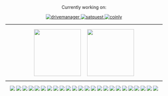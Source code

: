 <p align="center">Currently working on:</p>

<div style="display: flex; justify-content: center;">
  <a href="https://github.com/Aza3l01/satquest">
    <img src="https://github-readme-stats.vercel.app/api/pin/?username=Aza3l01&repo=drivemanager&theme=tokyonight" alt="drivemanager"/>
    <img src="https://github-readme-stats.vercel.app/api/pin/?username=Aza3l01&repo=satquest&theme=tokyonight" alt="satquest"/>
    <img src="https://github-readme-stats.vercel.app/api/pin/?username=Aza3l01&repo=coinly&theme=tokyonight" alt="coinly"/>

  </a>
</div>

<hr style="border:1px solid #ccc" />

<p align="center" style="display: flex; justify-content: center; gap: 20px;">
  <img src="https://github-readme-stats.vercel.app/api/top-langs/?username=Aza3l01&layout=compact&theme=tokyonight" height="150" />
<!--   <img src="https://streak-stats.demolab.com/?user=Aza3l01&theme=tokyonight" height="150" /> -->
  <img src="https://github-readme-stats.vercel.app/api?username=Aza3l01&show_icons=true&theme=tokyonight" height="150" />
</p>

<hr style="border:1px solid #ccc" />

<p align="center">
  <!-- Programming Languages -->
  <img src="https://img.shields.io/badge/Code-JavaScript-informational?style=flat&logo=javascript&logoColor=white&color=yellow" />
  <img src="https://img.shields.io/badge/Code-Python-informational?style=flat&logo=python&logoColor=white&color=blue" />
  
  <!-- Frontend -->
  <img src="https://img.shields.io/badge/Frontend-React-informational?style=flat&logo=react&logoColor=white&color=61DAFB" />
  <img src="https://img.shields.io/badge/Frontend-Vue.js-informational?style=flat&logo=vue.js&logoColor=white&color=42b883" />
  <img src="https://img.shields.io/badge/Frontend-Angular-informational?style=flat&logo=angular&logoColor=white&color=DD0031" />
  <img src="https://img.shields.io/badge/Frontend-Flutter-informational?style=flat&logo=flutter&logoColor=white&color=02569B" />

  <!-- Backend & Databases -->
  <img src="https://img.shields.io/badge/Framework-Next.js-informational?style=flat&logo=next.js&logoColor=white&color=000000" />
  <img src="https://img.shields.io/badge/Database-PostgreSQL-informational?style=flat&logo=postgresql&logoColor=white&color=316192" />
  <img src="https://img.shields.io/badge/Database-Redis-informational?style=flat&logo=redis&logoColor=white&color=DC382D" />
  <img src="https://img.shields.io/badge/Database-Firebase-informational?style=flat&logo=firebase&logoColor=white&color=FFCA28" />
  <img src="https://img.shields.io/badge/Database-Supabase-informational?style=flat&logo=supabase&logoColor=white&color=3ECF8E" />

  <!-- DevOps & CI/CD -->
  <img src="https://img.shields.io/badge/CI/CD-Jenkins-informational?style=flat&logo=jenkins&logoColor=white&color=D24939" />
  <img src="https://img.shields.io/badge/CI/CD-GitHub_Actions-informational?style=flat&logo=githubactions&logoColor=white&color=2088FF" />
  <img src="https://img.shields.io/badge/CI/CD-GitLab-informational?style=flat&logo=gitlab&logoColor=white&color=FC6D26" />
  <img src="https://img.shields.io/badge/Container-Docker-informational?style=flat&logo=docker&logoColor=white&color=2496ED" />
  <img src="https://img.shields.io/badge/Container-Kubernetes-informational?style=flat&logo=kubernetes&logoColor=white&color=326CE5" />
  <img src="https://img.shields.io/badge/Infra-AWS-informational?style=flat&logo=amazonaws&logoColor=white&color=FF9900" />
  <img src="https://img.shields.io/badge/Infra-GCP-informational?style=flat&logo=googlecloud&logoColor=white&color=4285F4" />
  <img src="https://img.shields.io/badge/Infra-Terraform-informational?style=flat&logo=terraform&logoColor=white&color=7B42BC" />
  <img src="https://img.shields.io/badge/Infra-Ansible-informational?style=flat&logo=ansible&logoColor=white&color=EE0000" />

  <!-- Automation -->
  <img src="https://img.shields.io/badge/Automation-n8n-informational?style=flat&logo=n8n&logoColor=white&color=F05A28" />
  <img src="https://img.shields.io/badge/Automation-Zapier-informational?style=flat&logo=zapier&logoColor=white&color=FF4A00" />
  <img src="https://img.shields.io/badge/Automation-Make-informational?style=flat&logo=make&logoColor=white&color=4A90E2" />
  <img src="https://img.shields.io/badge/Automation-GHL-informational?style=flat&logo=highlevel&logoColor=white&color=2D3748" />
</p>
